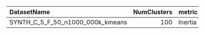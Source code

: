| DatasetName                      |   NumClusters | metric   | baseline   | compare_suite   |   Double_Inertia |   Hybrid_Inertia |   Rel_Inertia |   Improvement_% |   n_pairs |
|:---------------------------------|--------------:|:---------|:-----------|:----------------|-----------------:|-----------------:|--------------:|----------------:|----------:|
| SYNTH_C_5_F_50_n1000_000k_kmeans |           100 | Inertia  | Double     | Hybrid          |      4.61875e+07 |      4.82394e+07 |       1.04443 |        -4.44259 |         7 |